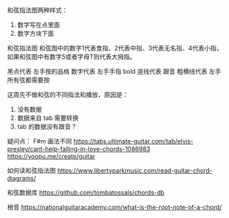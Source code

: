 
和弦指法图两种样式：
1. 数字写在点里面
2. 数字方块下面

和弦指法图
和弦图中的数字1代表食指、2代表中指、3代表无名指、4代表小指，如果和弦图中有数字5或者字母T则代表大拇指。

黑点代表 左手按的品格
数字代表 左手手指
bold 竖线代表 跟音
粗横线代表 左手所有弦都需要按

这周先不做和弦的不同指法和播放，原因是：
1. 没有数据
2. 数据来自 tab 需要转换
3. tab 的数据没有跟音？

疑问点：
F#m 画法不同
https://tabs.ultimate-guitar.com/tab/elvis-presley/cant-help-falling-in-love-chords-1086983
https://yoopu.me/create/guitar

如何读和弦指法图
https://www.libertyparkmusic.com/read-guitar-chord-diagrams/

和弦数据库
https://github.com/tombatossals/chords-db

根音
https://nationalguitaracademy.com/what-is-the-root-note-of-a-chord/